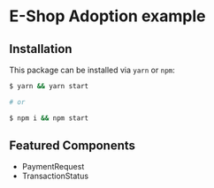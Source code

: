 # E-Shop Adoption example

## Installation
This package can be installed via `yarn` or `npm`:  

```sh
$ yarn && yarn start

# or

$ npm i && npm start
```

## Featured Components
- PaymentRequest
- TransactionStatus
